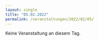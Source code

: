 ```yaml
---
layout: single
title: "05.02.2022"
permalink: /veranstaltungen/2022/02/05/
---
```


Keine Veranstaltung an diesem Tag.
